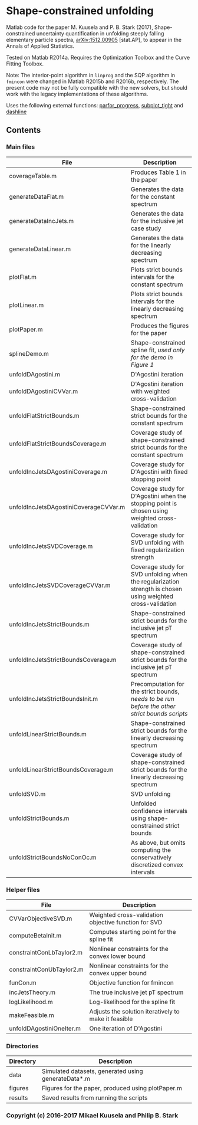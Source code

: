 # Shape-constrained unfolding

Matlab code for the paper M. Kuusela and P. B. Stark (2017), Shape-constrained uncertainty quantification in unfolding steeply falling elementary particle spectra, [arXiv:1512.00905](http://arxiv.org/abs/1512.00905) [stat.AP], to appear in the Annals of Applied Statistics.

Tested on Matlab R2014a. Requires the Optimization Toolbox and the Curve Fitting Toolbox.

Note: The interior-point algorithm in `linprog` and the SQP algorithm in `fmincon` were changed in Matlab R2015b and R2016b, respectively. The present code may not be fully compatible with the new solvers, but should work with the legacy implementations of these algorithms.

Uses the following external functions: [parfor_progress](http://ch.mathworks.com/matlabcentral/fileexchange/32101-progress-monitor--progress-bar--that-works-with-parfor), [subplot_tight](http://ch.mathworks.com/matlabcentral/fileexchange/30884-controllable-tight-subplot/) and [dashline](http://ch.mathworks.com/matlabcentral/fileexchange/1892-dashline)

## Contents
### Main files

| File | Description |
| --- | --- |
| coverageTable.m | Produces Table 1 in the paper |
| generateDataFlat.m | Generates the data for the constant spectrum |
| generateDataIncJets.m | Generates the data for the inclusive jet case study |
| generateDataLinear.m | Generates the data for the linearly decreasing spectrum |
| plotFlat.m | Plots strict bounds intervals for the constant spectrum |
| plotLinear.m | Plots strict bounds intervals for the linearly decreasing spectrum |
| plotPaper.m | Produces the figures for the paper |
| splineDemo.m | Shape-constrained spline fit, *used only for the demo in Figure 1* |
| unfoldDAgostini.m | D'Agostini iteration |
| unfoldDAgostiniCVVar.m | D'Agostini iteration with weighted cross-validation |
| unfoldFlatStrictBounds.m | Shape-constrained strict bounds for the constant spectrum |
| unfoldFlatStrictBoundsCoverage.m | Coverage study of shape-constrained strict bounds for the constant spectrum |
| unfoldIncJetsDAgostiniCoverage.m | Coverage study for D'Agostini with fixed stopping point |
| unfoldIncJetsDAgostiniCoverageCVVar.m | Coverage study for D'Agostini when the stopping point is chosen using weighted cross-validation |
| unfoldIncJetsSVDCoverage.m | Coverage study for SVD unfolding with fixed regularization strength |
| unfoldIncJetsSVDCoverageCVVar.m | Coverage study for SVD unfolding when the regularization strength is chosen using weighted cross-validation |
| unfoldIncJetsStrictBounds.m | Shape-constrained strict bounds for the inclusive jet pT spectrum |
| unfoldIncJetsStrictBoundsCoverage.m | Coverage study of shape-constrained strict bounds for the inclusive jet pT spectrum |
| unfoldIncJetsStrictBoundsInit.m | Precomputation for the strict bounds, *needs to be run before the other strict bounds scripts* |
| unfoldLinearStrictBounds.m | Shape-constrained strict bounds for the linearly decreasing spectrum |
| unfoldLinearStrictBoundsCoverage.m | Coverage study of shape-constrained strict bounds for the linearly decreasing spectrum |
| unfoldSVD.m | SVD unfolding |
| unfoldStrictBounds.m | Unfolded confidence intervals using shape-constrained strict bounds |
| unfoldStrictBoundsNoConOc.m | As above, but omits computing the conservatively discretized convex intervals |

### Helper files

| File | Description |
| --- | --- |
| CVVarObjectiveSVD.m | Weighted cross-validation objective function for SVD |
| computeBetaInit.m | Computes starting point for the spline fit |
| constraintConLbTaylor2.m | Nonlinear constraints for the convex lower bound |
| constraintConUbTaylor2.m | Nonlinear constraints for the convex upper bound |
| funCon.m | Objective function for fmincon |
| incJetsTheory.m | The true inclusive jet pT spectrum |
| logLikelihood.m | Log-likelihood for the spline fit |
| makeFeasible.m | Adjusts the solution iteratively to make it feasible |
| unfoldDAgostiniOneIter.m | One iteration of D'Agostini |

### Directories

| Directory | Description |
| --- | --- |
| data | Simulated datasets, generated using generateData*.m  |
| figures | Figures for the paper, produced using plotPaper.m |
| results | Saved results from running the scripts |

### Copyright (c) 2016-2017 Mikael Kuusela and Philip B. Stark
